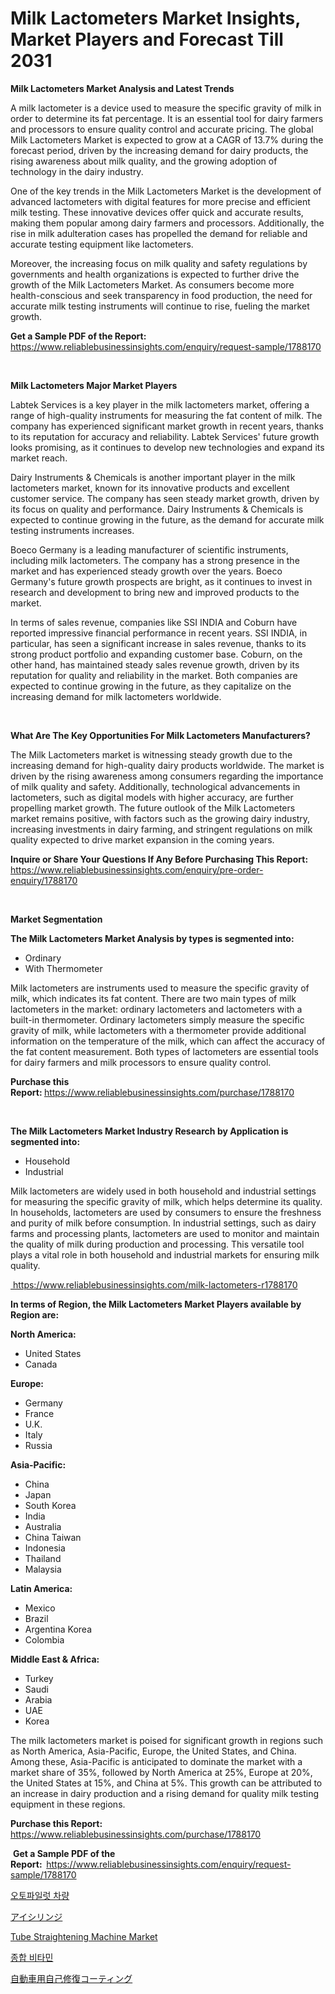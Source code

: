 <p><h1>Milk Lactometers Market Insights, Market Players and Forecast Till 2031</h1></p><p><strong>Milk Lactometers Market Analysis and Latest Trends</strong></p>
<p><p>A milk lactometer is a device used to measure the specific gravity of milk in order to determine its fat percentage. It is an essential tool for dairy farmers and processors to ensure quality control and accurate pricing. The global Milk Lactometers Market is expected to grow at a CAGR of 13.7% during the forecast period, driven by the increasing demand for dairy products, the rising awareness about milk quality, and the growing adoption of technology in the dairy industry.</p><p>One of the key trends in the Milk Lactometers Market is the development of advanced lactometers with digital features for more precise and efficient milk testing. These innovative devices offer quick and accurate results, making them popular among dairy farmers and processors. Additionally, the rise in milk adulteration cases has propelled the demand for reliable and accurate testing equipment like lactometers.</p><p>Moreover, the increasing focus on milk quality and safety regulations by governments and health organizations is expected to further drive the growth of the Milk Lactometers Market. As consumers become more health-conscious and seek transparency in food production, the need for accurate milk testing instruments will continue to rise, fueling the market growth.</p></p>
<p><strong>Get a Sample PDF of the Report:&nbsp;</strong> <a href="https://www.reliablebusinessinsights.com/enquiry/request-sample/1788170">https://www.reliablebusinessinsights.com/enquiry/request-sample/1788170</a></p>
<p>&nbsp;</p>
<p><strong>Milk Lactometers Major Market Players</strong></p>
<p><p>Labtek Services is a key player in the milk lactometers market, offering a range of high-quality instruments for measuring the fat content of milk. The company has experienced significant market growth in recent years, thanks to its reputation for accuracy and reliability. Labtek Services' future growth looks promising, as it continues to develop new technologies and expand its market reach.</p><p>Dairy Instruments & Chemicals is another important player in the milk lactometers market, known for its innovative products and excellent customer service. The company has seen steady market growth, driven by its focus on quality and performance. Dairy Instruments & Chemicals is expected to continue growing in the future, as the demand for accurate milk testing instruments increases.</p><p>Boeco Germany is a leading manufacturer of scientific instruments, including milk lactometers. The company has a strong presence in the market and has experienced steady growth over the years. Boeco Germany's future growth prospects are bright, as it continues to invest in research and development to bring new and improved products to the market.</p><p>In terms of sales revenue, companies like SSI INDIA and Coburn have reported impressive financial performance in recent years. SSI INDIA, in particular, has seen a significant increase in sales revenue, thanks to its strong product portfolio and expanding customer base. Coburn, on the other hand, has maintained steady sales revenue growth, driven by its reputation for quality and reliability in the market. Both companies are expected to continue growing in the future, as they capitalize on the increasing demand for milk lactometers worldwide.</p></p>
<p>&nbsp;</p>
<p><strong>What Are The Key Opportunities For Milk Lactometers Manufacturers?</strong></p>
<p><p>The Milk Lactometers market is witnessing steady growth due to the increasing demand for high-quality dairy products worldwide. The market is driven by the rising awareness among consumers regarding the importance of milk quality and safety. Additionally, technological advancements in lactometers, such as digital models with higher accuracy, are further propelling market growth. The future outlook of the Milk Lactometers market remains positive, with factors such as the growing dairy industry, increasing investments in dairy farming, and stringent regulations on milk quality expected to drive market expansion in the coming years.</p></p>
<p><strong>Inquire or Share Your Questions If Any Before Purchasing This Report:</strong> <a href="https://www.reliablebusinessinsights.com/enquiry/pre-order-enquiry/1788170">https://www.reliablebusinessinsights.com/enquiry/pre-order-enquiry/1788170</a></p>
<p>&nbsp;</p>
<p><strong>Market Segmentation</strong></p>
<p><strong>The Milk Lactometers Market Analysis by types is segmented into:</strong></p>
<p><ul><li>Ordinary</li><li>With Thermometer</li></ul></p>
<p><p>Milk lactometers are instruments used to measure the specific gravity of milk, which indicates its fat content. There are two main types of milk lactometers in the market: ordinary lactometers and lactometers with a built-in thermometer. Ordinary lactometers simply measure the specific gravity of milk, while lactometers with a thermometer provide additional information on the temperature of the milk, which can affect the accuracy of the fat content measurement. Both types of lactometers are essential tools for dairy farmers and milk processors to ensure quality control.</p></p>
<p><strong>Purchase this Report:&nbsp;</strong><a href="https://www.reliablebusinessinsights.com/purchase/1788170">https://www.reliablebusinessinsights.com/purchase/1788170</a></p>
<p>&nbsp;</p>
<p><strong>The Milk Lactometers Market Industry Research by Application is segmented into:</strong></p>
<p><ul><li>Household</li><li>Industrial</li></ul></p>
<p><p>Milk lactometers are widely used in both household and industrial settings for measuring the specific gravity of milk, which helps determine its quality. In households, lactometers are used by consumers to ensure the freshness and purity of milk before consumption. In industrial settings, such as dairy farms and processing plants, lactometers are used to monitor and maintain the quality of milk during production and processing. This versatile tool plays a vital role in both household and industrial markets for ensuring milk quality.</p></p>
<p><a href="https://www.reliablebusinessinsights.com/milk-lactometers-r1788170">&nbsp;https://www.reliablebusinessinsights.com/milk-lactometers-r1788170</a></p>
<p><strong>In terms of Region, the Milk Lactometers Market Players available by Region are:</strong></p>
<p>
    <p> <strong> North America: </strong>
        <ul>
            <li>United States</li>
            <li>Canada</li>
        </ul>
        </p> 
    <p> <strong> Europe: </strong>
        <ul>
            <li>Germany</li>
            <li>France</li>
            <li>U.K.</li>
            <li>Italy</li>
            <li>Russia</li>
        </ul>
        </p> 
    <p> <strong> Asia-Pacific: </strong>
        <ul>
            <li>China</li>
            <li>Japan</li>
            <li>South Korea</li>
            <li>India</li>
            <li>Australia</li>
            <li>China Taiwan</li>
            <li>Indonesia</li>
            <li>Thailand</li>
            <li>Malaysia</li>
        </ul>
        </p> 
    <p> <strong> Latin America: </strong>
        <ul>
            <li>Mexico</li>
            <li>Brazil</li>
            <li>Argentina Korea</li>
            <li>Colombia</li>
        </ul>
        </p> 
    <p> <strong> Middle East & Africa: </strong>
        <ul>
            <li>Turkey</li>
            <li>Saudi</li>
            <li>Arabia</li>
            <li>UAE</li>
            <li>Korea</li>
        </ul>
    </p>
    </p>
<p><p>The milk lactometers market is poised for significant growth in regions such as North America, Asia-Pacific, Europe, the United States, and China. Among these, Asia-Pacific is anticipated to dominate the market with a market share of 35%, followed by North America at 25%, Europe at 20%, the United States at 15%, and China at 5%. This growth can be attributed to an increase in dairy production and a rising demand for quality milk testing equipment in these regions.</p></p>
<p><strong>Purchase this Report: </strong><a href="https://www.reliablebusinessinsights.com/purchase/1788170">https://www.reliablebusinessinsights.com/purchase/1788170</a></p>
<p>&nbsp;<strong>Get a Sample PDF of the Report:&nbsp;&nbsp;</strong><a href="https://www.reliablebusinessinsights.com/enquiry/request-sample/1788170">https://www.reliablebusinessinsights.com/enquiry/request-sample/1788170</a></p>
<p><strong></strong></p>
<p><p><a href="https://github.com/gambitz1998/Market-Research-Report-List-1/blob/main/7453111175490.md">오토파일럿 차량</a></p><p><a href="https://github.com/KaydenJohns1964/Market-Research-Report-List-2/blob/main/2525684163052.md">アイシリンジ</a></p><p><a href="https://github.com/qdaxyrhp12/Market-Research-Report-List-1/blob/main/tube-straightening-machine-market.md">Tube Straightening Machine Market</a></p><p><a href="https://github.com/nhaiquang84/Market-Research-Report-List-1/blob/main/6711425175491.md">종합 비타민</a></p><p><a href="https://github.com/marbadji/Market-Research-Report-List-2/blob/main/9228869163051.md">自動車用自己修復コーティング</a></p></p>